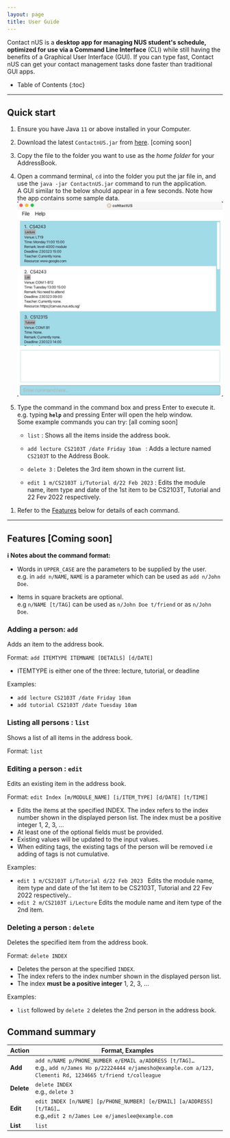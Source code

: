 ```yaml
---
layout: page
title: User Guide
---
```


Contact nUS is a **desktop app for managing NUS student's schedule, optimized for use via a Command Line Interface** (CLI) while still having the benefits of a Graphical User Interface (GUI). If you can type fast, Contact nUS can get your contact management tasks done faster than traditional GUI apps.

* Table of Contents
{:toc}

--------------------------------------------------------------------------------------------------------------------

## Quick start

1. Ensure you have Java `11` or above installed in your Computer.

1. Download the latest `ContactnUS.jar` from [here](https://github.com/se-edu/addressbook-level3/releases). [coming soon]

1. Copy the file to the folder you want to use as the _home folder_ for your AddressBook.

1. Open a command terminal, `cd` into the folder you put the jar file in, and use the `java -jar ContactnUS.jar` command to run the application.<br>
   A GUI similar to the below should appear in a few seconds. Note how the app contains some sample data.<br>
   ![Ui](images/Ui.png)

1. Type the command in the command box and press Enter to execute it. e.g. typing **`help`** and pressing Enter will open the help window.<br>
   Some example commands you can try: [all coming soon]

   * `list` : Shows all the items inside the address book.

   * `add lecture CS2103T /date Friday 10am ` : Adds a lecture named `CS2103T` to the Address Book.

   * `delete 3` : Deletes the 3rd item shown in the current list.

   * `edit 1 m/CS2103T i/Tutorial d/22 Feb 2023` : Edits the module name, item type and date of the 1st item to be CS2103T, Tutorial and 22 Fev 2022 respectively.

<!--    * `clear` : Deletes all items.

   * `exit` : Exits the app. -->

1. Refer to the [Features](#features) below for details of each command.

--------------------------------------------------------------------------------------------------------------------

## Features [Coming soon]

<div markdown="block" class="alert alert-info">

**:information_source: Notes about the command format:**<br>

* Words in `UPPER_CASE` are the parameters to be supplied by the user.<br>
  e.g. in `add n/NAME`, `NAME` is a parameter which can be used as `add n/John Doe`.

* Items in square brackets are optional.<br>
  e.g `n/NAME [t/TAG]` can be used as `n/John Doe t/friend` or as `n/John Doe`.

<!-- * Items with `…`​ after them can be used multiple times including zero times.<br>
  e.g. `[t/TAG]…​` can be used as ` ` (i.e. 0 times), `t/friend`, `t/friend t/family` etc. -->

<!-- * Parameters can be in any order.<br>
  e.g. if the command specifies `n/NAME p/PHONE_NUMBER`, `p/PHONE_NUMBER n/NAME` is also acceptable. -->

<!-- * If a parameter is expected only once in the command but you specified it multiple times, only the last occurrence of the parameter will be taken.<br>
  e.g. if you specify `p/12341234 p/56785678`, only `p/56785678` will be taken. -->

<!-- * Extraneous parameters for commands that do not take in parameters (such as `help`, `list`, `exit` and `clear`) will be ignored.<br>
  e.g. if the command specifies `help 123`, it will be interpreted as `help`. -->

</div>

<!-- ### Viewing help : `help`

Shows a message explaning how to access the help page.

![help message](images/helpMessage.png)

Format: `help` -->


### Adding a person: `add`

Adds an item to the address book.

Format: `add ITEMTYPE ITEMNAME [DETAILS] [d/DATE]`

* ITEMTYPE is either one of the three:  lecture, tutorial, or deadline

<!-- <div markdown="span" class="alert alert-primary">:bulb: **Tip:**
A person can have any number of tags (including 0)
</div> -->

Examples:
* `add lecture CS2103T /date Friday 10am`
* `add tutorial CS2103T /date Tuesday 10am`

### Listing all persons : `list`

Shows a list of all items in the address book.

Format: `list`

### Editing a person : `edit`

Edits an existing item in the address book.

Format: `edit Index [m/MODULE_NAME] [i/ITEM_TYPE] [d/DATE] [t/TIME]`

* Edits the items at the specified INDEX. The index refers to the index number shown in the displayed person list. The index must be a positive integer 1, 2, 3, …​
* At least one of the optional fields must be provided.
* Existing values will be updated to the input values.
* When editing tags, the existing tags of the person will be removed i.e adding of tags is not cumulative.


Examples:
*  `edit 1 m/CS2103T i/Tutorial d/22 Feb 2023 ` Edits the module name, item type and date of the 1st item to be CS2103T, Tutorial and 22 Fev 2022 respectively..
*  `edit 2 m/CS2103T i/Lecture` Edits the module name and item type of the 2nd item.

<!-- ### Locating persons by name: `find`

Finds persons whose names contain any of the given keywords.

Format: `find KEYWORD [MORE_KEYWORDS]`

* The search is case-insensitive. e.g `hans` will match `Hans`
* The order of the keywords does not matter. e.g. `Hans Bo` will match `Bo Hans`
* Only the name is searched.
* Only full words will be matched e.g. `Han` will not match `Hans`
* Persons matching at least one keyword will be returned (i.e. `OR` search).
  e.g. `Hans Bo` will return `Hans Gruber`, `Bo Yang`

Examples:
* `find John` returns `john` and `John Doe`
* `find alex david` returns `Alex Yeoh`, `David Li`<br>
  ![result for 'find alex david'](images/findAlexDavidResult.png) -->

### Deleting a person : `delete`

Deletes the specified item from the address book.

Format: `delete INDEX`

* Deletes the person at the specified `INDEX`.
* The index refers to the index number shown in the displayed person list.
* The index **must be a positive integer** 1, 2, 3, …​

Examples:
* `list` followed by `delete 2` deletes the 2nd person in the address book.

<!-- ### Clearing all entries : `clear`

Clears all entries from the address book.

Format: `clear`

### Exiting the program : `exit`

Exits the program.

Format: `exit`

### Saving the data

AddressBook data are saved in the hard disk automatically after any command that changes the data. There is no need to save manually.

### Editing the data file

AddressBook data are saved as a JSON file `[JAR file location]/data/addressbook.json`. Advanced users are welcome to update data directly by editing that data file.

<div markdown="span" class="alert alert-warning">:exclamation: **Caution:**
If your changes to the data file makes its format invalid, AddressBook will discard all data and start with an empty data file at the next run.
</div> -->

<!-- ### Archiving data files `[coming in v2.0]`

_Details coming soon ..._ -->

<!-- --------------------------------------------------------------------------------------------------------------------

## FAQ

**Q**: How do I transfer my data to another Computer?<br>
**A**: Install the app in the other computer and overwrite the empty data file it creates with the file that contains the data of your previous AddressBook home folder.

--------------------------------------------------------------------------------------------------------------------
 -->
## Command summary

Action | Format, Examples
--------|------------------
**Add** | `add n/NAME p/PHONE_NUMBER e/EMAIL a/ADDRESS [t/TAG]…​` <br> e.g., `add n/James Ho p/22224444 e/jamesho@example.com a/123, Clementi Rd, 1234665 t/friend t/colleague`
**Delete** | `delete INDEX`<br> e.g., `delete 3`
**Edit** | `edit INDEX [n/NAME] [p/PHONE_NUMBER] [e/EMAIL] [a/ADDRESS] [t/TAG]…​`<br> e.g.,`edit 2 n/James Lee e/jameslee@example.com`
**List** | `list`


<!-- **Clear** | `clear` -->
<!-- **Find** | `find KEYWORD [MORE_KEYWORDS]`<br> e.g., `find James Jake` -->
<!-- **Help** | `help` -->
